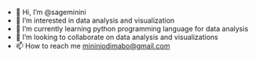 - 👋 Hi, I’m @sageminini
- 👀 I’m interested in data analysis and visualization
- 🌱 I’m currently learning python programming language for data analysis
- 💞️ I’m looking to collaborate on data analysis and visualizations
- 📫 How to reach me mininiodimabo@gmail.com
